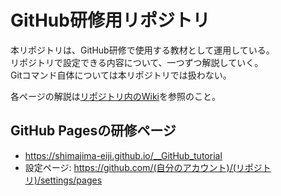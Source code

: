 # GitHub研修用リポジトリ
本リポジトリは、GitHub研修で使用する教材として運用している。 <br>
リポジトリで設定できる内容について、一つずつ解説していく。<br>
Gitコマンド自体については本リポジトリでは扱わない。

各ページの解説は[リポジトリ内のWiki](https://github.com/shimajima-eiji/__GitHub_tutorial/wiki)を参照のこと。

## GitHub Pagesの研修ページ
- https://shimajima-eiji.github.io/__GitHub_tutorial
- 設定ページ: https://github.com/(自分のアカウント)/(リポジトリ)/settings/pages
